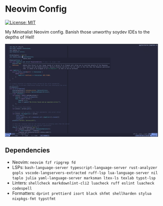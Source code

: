 # Neovim Config

[![License: MIT](https://img.shields.io/badge/License-MIT-yellow.svg)](https://opensource.org/licenses/MIT)

My Minimalist Neovim config.
Banish those unworthy soydev IDEs to the depths of Hell!

![Screenshot](./screenshot.jpg)

## Dependencies

- Neovim: `neovim fzf ripgrep fd`
- LSPs: `bash-language-server typescript-language-server rust-analyzer gopls vscode-langservers-extracted ruff-lsp lua-language-server nil taplo julia yaml-language-server marksman ltex-ls texlab typst-lsp`
- Linters: `shellcheck markdownlint-cli2 luacheck ruff eslint luacheck codespell`
- Formatters: `dprint prettierd isort black shfmt shellharden stylua nixpkgs-fmt typstfmt`
